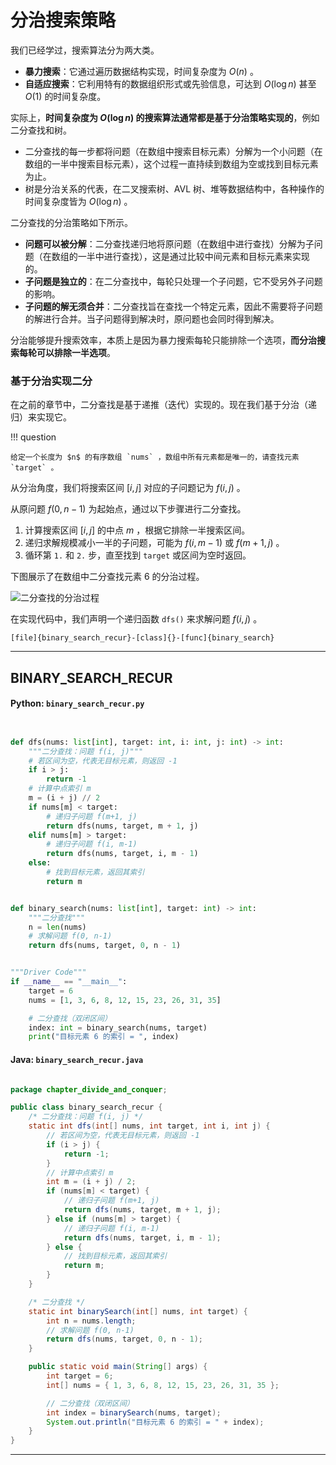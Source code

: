 # 分治搜索策略

我们已经学过，搜索算法分为两大类。

- **暴力搜索**：它通过遍历数据结构实现，时间复杂度为 $O(n)$ 。
- **自适应搜索**：它利用特有的数据组织形式或先验信息，可达到 $O(\log n)$ 甚至 $O(1)$ 的时间复杂度。

实际上，**时间复杂度为 $O(\log n)$ 的搜索算法通常都是基于分治策略实现的**，例如二分查找和树。

- 二分查找的每一步都将问题（在数组中搜索目标元素）分解为一个小问题（在数组的一半中搜索目标元素），这个过程一直持续到数组为空或找到目标元素为止。
- 树是分治关系的代表，在二叉搜索树、AVL 树、堆等数据结构中，各种操作的时间复杂度皆为 $O(\log n)$ 。

二分查找的分治策略如下所示。

- **问题可以被分解**：二分查找递归地将原问题（在数组中进行查找）分解为子问题（在数组的一半中进行查找），这是通过比较中间元素和目标元素来实现的。
- **子问题是独立的**：在二分查找中，每轮只处理一个子问题，它不受另外子问题的影响。
- **子问题的解无须合并**：二分查找旨在查找一个特定元素，因此不需要将子问题的解进行合并。当子问题得到解决时，原问题也会同时得到解决。

分治能够提升搜索效率，本质上是因为暴力搜索每轮只能排除一个选项，**而分治搜索每轮可以排除一半选项**。

### 基于分治实现二分

在之前的章节中，二分查找是基于递推（迭代）实现的。现在我们基于分治（递归）来实现它。

!!! question

    给定一个长度为 $n$ 的有序数组 `nums` ，数组中所有元素都是唯一的，请查找元素 `target` 。

从分治角度，我们将搜索区间 $[i, j]$ 对应的子问题记为 $f(i, j)$ 。

从原问题 $f(0, n-1)$ 为起始点，通过以下步骤进行二分查找。

1. 计算搜索区间 $[i, j]$ 的中点 $m$ ，根据它排除一半搜索区间。
2. 递归求解规模减小一半的子问题，可能为 $f(i, m-1)$ 或 $f(m+1, j)$ 。
3. 循环第 `1.` 和 `2.` 步，直至找到 `target` 或区间为空时返回。

下图展示了在数组中二分查找元素 $6$ 的分治过程。

![二分查找的分治过程](binary_search_recur.assets/binary_search_recur.png)

在实现代码中，我们声明一个递归函数 `dfs()` 来求解问题 $f(i, j)$ 。

```src
[file]{binary_search_recur}-[class]{}-[func]{binary_search}
```



-----------------------------------------------------------------

## BINARY_SEARCH_RECUR
#### Python: `binary_search_recur.py`
```python


def dfs(nums: list[int], target: int, i: int, j: int) -> int:
    """二分查找：问题 f(i, j)"""
    # 若区间为空，代表无目标元素，则返回 -1
    if i > j:
        return -1
    # 计算中点索引 m
    m = (i + j) // 2
    if nums[m] < target:
        # 递归子问题 f(m+1, j)
        return dfs(nums, target, m + 1, j)
    elif nums[m] > target:
        # 递归子问题 f(i, m-1)
        return dfs(nums, target, i, m - 1)
    else:
        # 找到目标元素，返回其索引
        return m


def binary_search(nums: list[int], target: int) -> int:
    """二分查找"""
    n = len(nums)
    # 求解问题 f(0, n-1)
    return dfs(nums, target, 0, n - 1)


"""Driver Code"""
if __name__ == "__main__":
    target = 6
    nums = [1, 3, 6, 8, 12, 15, 23, 26, 31, 35]

    # 二分查找（双闭区间）
    index: int = binary_search(nums, target)
    print("目标元素 6 的索引 = ", index)
```

#### Java: `binary_search_recur.java`
```java

package chapter_divide_and_conquer;

public class binary_search_recur {
    /* 二分查找：问题 f(i, j) */
    static int dfs(int[] nums, int target, int i, int j) {
        // 若区间为空，代表无目标元素，则返回 -1
        if (i > j) {
            return -1;
        }
        // 计算中点索引 m
        int m = (i + j) / 2;
        if (nums[m] < target) {
            // 递归子问题 f(m+1, j)
            return dfs(nums, target, m + 1, j);
        } else if (nums[m] > target) {
            // 递归子问题 f(i, m-1)
            return dfs(nums, target, i, m - 1);
        } else {
            // 找到目标元素，返回其索引
            return m;
        }
    }

    /* 二分查找 */
    static int binarySearch(int[] nums, int target) {
        int n = nums.length;
        // 求解问题 f(0, n-1)
        return dfs(nums, target, 0, n - 1);
    }

    public static void main(String[] args) {
        int target = 6;
        int[] nums = { 1, 3, 6, 8, 12, 15, 23, 26, 31, 35 };

        // 二分查找（双闭区间）
        int index = binarySearch(nums, target);
        System.out.println("目标元素 6 的索引 = " + index);
    }
}
```




-----------------------------------------------------------------

